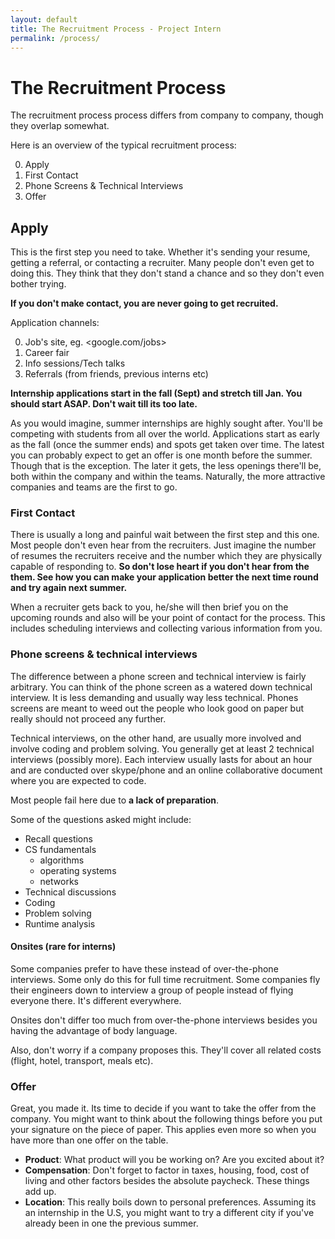 ```yaml
---
layout: default
title: The Recruitment Process - Project Intern
permalink: /process/
---
```

# The Recruitment Process
The recruitment process process differs from company to company, though they
overlap somewhat.

Here is an overview of the typical recruitment process:

0. Apply
1. First Contact
2. Phone Screens & Technical Interviews
3. Offer

## Apply
This is the first step you need to take. Whether it's sending your resume,
getting a referral, or contacting a recruiter. Many people don't even get to
doing this. They think that they don't stand a chance and so they don't even
bother trying.

__If you don't make contact, you are never going to get recruited.__

Application channels:

0. Job's site, eg. <google.com/jobs>
1. Career fair
2. Info sessions/Tech talks
3. Referrals (from friends, previous interns etc)

__Internship applications start in the fall (Sept) and stretch till Jan. You
should start ASAP. Don't wait till its too late.__

As you would imagine, summer internships are highly sought after. You'll be
competing with students from all over the world. Applications start as early as
the fall (once the summer ends) and spots get taken over time. The latest you
can probably expect to get an offer is one month before the summer. Though that
is the exception. The later it gets, the less openings there'll be, both within
the company and within the teams. Naturally, the more attractive companies and
teams are the first to go.

### First Contact
There is usually a long and painful wait between the first step and this one.
Most people don't even hear from the recruiters. Just imagine the number of
resumes the recruiters receive and the number which they are physically capable
of responding to. __So don't lose heart if you don't hear from the them. See how
you can make your application better the next time round and try again next
summer.__

When a recruiter gets back to you, he/she will then brief you on the upcoming
rounds and also will be your point of contact for the process. This includes
scheduling interviews and collecting various information from you.

### Phone screens & technical interviews
The difference between a phone screen and technical interview is fairly
arbitrary. You can think of the phone screen as a watered down technical
interview. It is less demanding and usually way less technical. Phones screens
are meant to weed out the people who look good on paper but really should not
proceed any further.

Technical interviews, on the other hand, are usually more involved and involve
coding and problem solving. You generally get at least 2 technical interviews
(possibly more). Each interview usually lasts for about an hour and are
conducted over skype/phone and an online collaborative document where you are
expected to code.

Most people fail here due to __a lack of preparation__.

Some of the questions asked might include:

- Recall questions
- CS fundamentals
    - algorithms
    - operating systems
    - networks
- Technical discussions
- Coding
- Problem solving
- Runtime analysis

#### Onsites (rare for interns)
Some companies prefer to have these instead of over-the-phone interviews. Some
only do this for full time recruitment. Some companies fly their engineers down
to interview a group of people instead of flying everyone there. It's different
everywhere.

Onsites don't differ too much from over-the-phone interviews besides you having
the advantage of body language.

Also, don't worry if a company proposes this. They'll cover all related costs
(flight, hotel, transport, meals etc).

### Offer
Great, you made it. Its time to decide if you want to take the offer from the
company. You might want to think about the following things before you put your
signature on the piece of paper. This applies even more so when you have more
than one offer on the table.

- __Product__: What product will you be working on? Are you excited about it?
- __Compensation__: Don't forget to factor in taxes, housing, food, cost of
  living and other factors besides the absolute paycheck. These things add up.
- __Location__: This really boils down to personal preferences. Assuming its an
  internship in the U.S, you might want to try a different city if you've
  already been in one the previous summer.

